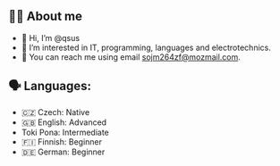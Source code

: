 ## 🙋‍♂️ About me
- 👋 Hi, I’m @qsus
- 👀 I’m interested in IT, programming, languages and electrotechnics.
- 📧 You can reach me using email [sojm264zf&#64;mozmail.com](mailto:sojm264zf%40mozmail.com).
<!-- 🌱 I’m currently learning with Laravel and in the future I am going to learn TypeScript and JS frameworks such as Vue or React.
- 👨‍💻 I'm currently looking for a remote job focused on programming / IT.-->
## 🗣️ Languages:
- 🇨🇿 Czech: Native
- 🇬🇧 English: Advanced
- Toki Pona: Intermediate
- 🇫🇮 Finnish: Beginner
- 🇩🇪 German: Beginner
